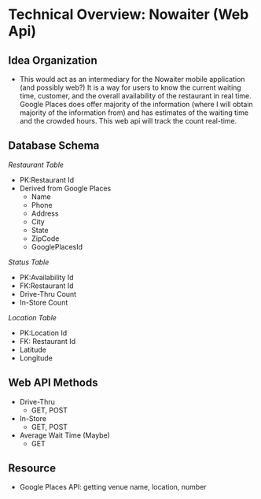 # Technical Overview: **Nowaiter (Web Api)**

## **Idea Organization**
- This would act as an intermediary for the Nowaiter mobile application (and possibly web?) It is a way for users to know the current waiting time, customer, and the overall availability of the restaurant in real time. Google Places does offer majority of the information (where I will obtain majority of the information from) and has estimates of the waiting time and the crowded hours. This web api will track the count real-time. 

## Database Schema 
*Restaurant Table*
- PK:Restaurant Id
- Derived from Google Places  
    - Name
    - Phone
    - Address
    - City
    - State
    - ZipCode
    - GooglePlacesId

*Status Table*
- PK:Availability Id
- FK:Restaurant Id
- Drive-Thru Count
- In-Store Count

*Location Table*
- PK:Location Id
- FK: Restaurant Id
- Latitude 
- Longitude


## Web API Methods
- Drive-Thru 
    - GET, POST
- In-Store
    - GET, POST
- Average Wait Time (Maybe)
    - GET

## Resource
- Google Places API: getting venue name, location, number